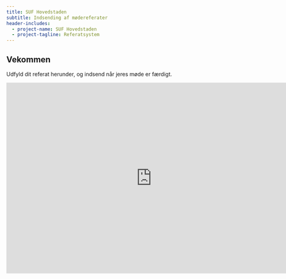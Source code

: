 ```yaml
---
title: SUF Hovedstaden
subtitle: Indsending af mødereferater
header-includes:
  - project-name: SUF Hovedstaden
  - project-tagline: Referatsystem
---
```


## Vekommen

Udfyld dit referat herunder, og indsend når jeres møde er færdigt.

<iframe src="https://docs.google.com/forms/d/e/1FAIpQLSePfyZikvHGQ6rinKFNNS2zMttK-3rt8iMNZ4YprJx4Cp_zXA/viewform?embedded=true" width="760" height="500" frameborder="0" marginheight="0" marginwidth="0">Indlæser...</iframe>
